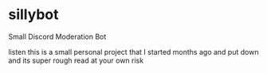# sillybot
Small Discord Moderation Bot


listen this is a small personal project that I started months ago and put down and its super rough read at your own risk
